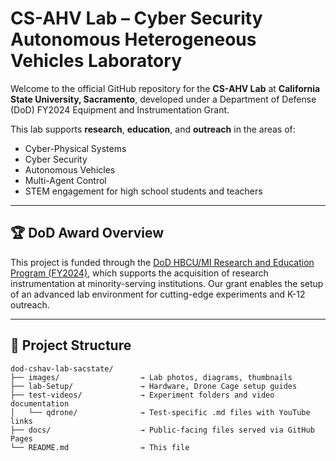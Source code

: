 # CS-AHV Lab – Cyber Security Autonomous Heterogeneous Vehicles Laboratory

Welcome to the official GitHub repository for the **CS-AHV Lab** at **California State University, Sacramento**, developed under a Department of Defense (DoD) FY2024 Equipment and Instrumentation Grant.

This lab supports **research**, **education**, and **outreach** in the areas of:
- Cyber-Physical Systems
- Cyber Security
- Autonomous Vehicles
- Multi-Agent Control
- STEM engagement for high school students and teachers

---

## 🏆 DoD Award Overview

This project is funded through the [DoD HBCU/MI Research and Education Program (FY2024)](https://www.defense.gov/News/Releases/Release/Article/3928512/department-of-defense-awards-50-million-in-research-equipment-grants-to-hbcus-a/#:~:text=The%20Department%20of%20Defense%20today,of%20research%20and%20scientific%20equipment.), which supports the acquisition of research instrumentation at minority-serving institutions. Our grant enables the setup of an advanced lab environment for cutting-edge experiments and K-12 outreach.

---

## 🧪 Project Structure

```text
dod-cshav-lab-sacstate/
├── images/                  → Lab photos, diagrams, thumbnails
├── lab-Setup/               → Hardware, Drone Cage setup guides
├── test-videos/             → Experiment folders and video documentation
│   └── qdrone/              → Test-specific .md files with YouTube links
├── docs/                    → Public-facing files served via GitHub Pages
└── README.md                → This file
